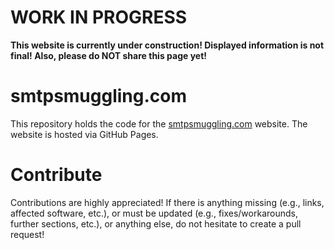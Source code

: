 # WORK IN PROGRESS
**This website is currently under construction! Displayed information is not final! Also, please do NOT share this page yet!**

# smtpsmuggling.com  
This repository holds the code for the [smtpsmuggling.com](https://smtpsmuggling.com) website. The website is hosted via GitHub Pages.

# Contribute  
Contributions are highly appreciated! If there is anything missing (e.g., links, affected software, etc.), or must be updated (e.g., fixes/workarounds, further sections, etc.), or anything else, do not hesitate to create a pull request!
